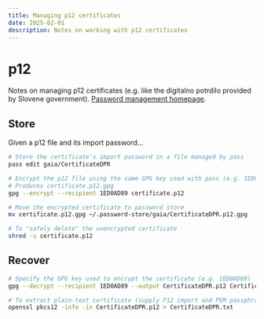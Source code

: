 ```yaml
---
title: Managing p12 certificates
date: 2025-02-01
description: Notes on working with p12 certificates
---
```


# p12

Notes on managing p12 certificates (e.g. like the digitalno potrdilo provided by Slovene government).
[Password management homepage](/notes/passwords/passwords).

## Store

Given a p12 file and its import password...

```bash
# Store the certificate's import password in a file managed by pass
pass edit gaia/CertificateDPR

# Encrypt the p12 file using the same GPG key used with pass (e.g. 1ED0AD89)
# Produces certificate.p12.gpg
gpg --encrypt --recipient 1ED0AD89 certificate.p12

# Move the encrypted certificate to password store
mv certificate.p12.gpg ~/.password-store/gaia/CertificateDPR.p12.gpg

# To "safely delete" the unencrypted certificate
shred -u certificate.p12
```

## Recover

```bash
# Specify the GPG key used to encrypt the certificate (e.g. 1ED0AD89)
gpg --decrypt --recipient 1ED0AD89 --output CertificateDPR.p12 CertificateDPR.p12.gpg

# To extract plain-text certificate (supply P12 import and PEM passphrases)
openssl pkcs12 -info -in CertificateDPR.p12 > CertificateDPR.txt
```
